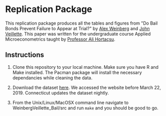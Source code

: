 # Replication Package

This replication package produces all the tables and figures from "Do Bail Bonds Prevent Failure to Appear at Trial?" by [Alex Weinberg](https://alex-weinberg.com/) and [John Veillette](https://github.com/john-veillette). This paper was written for the undergraduate course Applied Microeconometrics taught by [Professor Ali Hortaçsu](https://home.uchicago.edu/~hortacsu/).

## Instructions

1. Clone this repository to your local machine. Make sure you have R and Make installed. The Pacman package will install the necessary dependancies while cleaning the data.

2. Download the dataset [here](https://data.ct.gov/Public-Safety/Accused-Pre-Trial-Inmates-in-Correctional-Faciliti/b674-jy6w). We accessed the website before March 22, 2019. Connecticut updates the dataset nightly.

3. From the Unix/Linux/MacOSX command line navigate to WeinbergVeillette_Bail/src and run ```make``` and you should be good to go.
